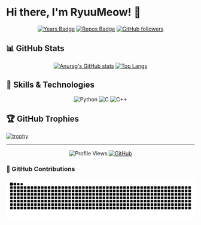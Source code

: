 # Hi there, I'm RyuuMeow! 👋

<div align="center">


[![Years Badge](https://badges.pufler.dev/years/RyuuMeow)](https://badges.pufler.dev)
[![Repos Badge](https://badges.pufler.dev/repos/RyuuMeow)](https://badges.pufler.dev)
[![GitHub followers](https://img.shields.io/github/followers/RyuuMeow?style=social)](https://github.com/RyuuMeow)

</div>

## 📊 GitHub Stats

<div align="center">


[![Anurag's GitHub stats](https://github-readme-stats.vercel.app/api?username=RyuuMeow&show_icons=true&theme=radical)](https://github.com/anuraghazra/github-readme-stats)
[![Top Langs](https://github-readme-stats.vercel.app/api/top-langs/?username=RyuuMeow&layout=compact&theme=radical)](https://github.com/anuraghazra/github-readme-stats)

</div>

## 🚀 Skills & Technologies

<div align="center">


![Python](https://img.shields.io/badge/-Python-3776AB?style=flat-square&logo=python&logoColor=white)
![C](https://img.shields.io/badge/-C-A8B9CC?style=flat-square&logo=c&logoColor=black) 
![C++](https://img.shields.io/badge/-C++-00599C?style=flat-square&logo=c%2B%2B&logoColor=white)

</div>

## 🏆 GitHub Trophies

[![trophy](https://github-profile-trophy.vercel.app/?username=RyuuMeow&theme=radical&row=1)](https://github.com/ryo-ma/github-profile-trophy)

---

<div align="center">

![Profile Views](https://komarev.com/ghpvc/?username=RyuuMeow&color=blueviolet)
[![GitHub](https://img.shields.io/github/followers/RyuuMeow?label=follow&style=social)](https://github.com/RyuuMeow)

</div>

### 🐍 GitHub Contributions
![GitHub 貢獻貪吃蛇](https://raw.githubusercontent.com/RyuuMeow/RyuuMeow/main/dist/github-contribution-grid-snake.svg)
